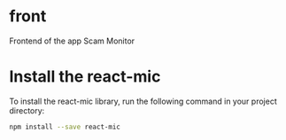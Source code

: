 # front
Frontend of the app Scam Monitor 


# Install the react-mic
To install the react-mic library, run the following command in your project directory:
```bash
npm install --save react-mic
```



